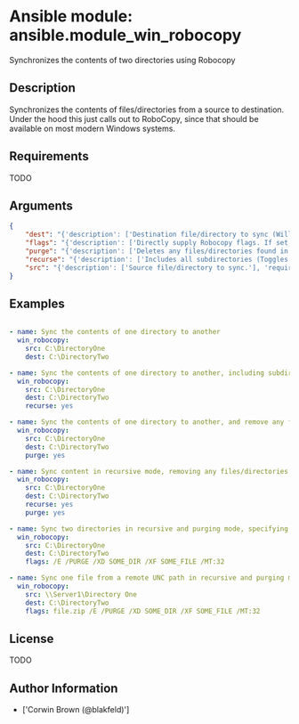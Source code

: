 # Ansible module: ansible.module_win_robocopy


Synchronizes the contents of two directories using Robocopy

## Description

Synchronizes the contents of files/directories from a source to destination.
Under the hood this just calls out to RoboCopy, since that should be available on most modern Windows systems.

## Requirements

TODO

## Arguments

``` json
{
    "dest": "{'description': ['Destination file/directory to sync (Will receive contents of src).'], 'required': True, 'type': 'path'}",
    "flags": "{'description': ['Directly supply Robocopy flags. If set, C(purge) and C(recurse) will be ignored.']}",
    "purge": "{'description': ['Deletes any files/directories found in the destination that do not exist in the source.', 'Toggles the C(/purge) flag to RoboCopy. If C(flags) is set, this will be ignored.'], 'type': 'bool', 'default': False}",
    "recurse": "{'description': ['Includes all subdirectories (Toggles the C(/e) flag to RoboCopy).', 'If C(flags) is set, this will be ignored.'], 'type': 'bool', 'default': False}",
    "src": "{'description': ['Source file/directory to sync.'], 'required': True, 'type': 'path'}",
}
```

## Examples


``` yaml

- name: Sync the contents of one directory to another
  win_robocopy:
    src: C:\DirectoryOne
    dest: C:\DirectoryTwo

- name: Sync the contents of one directory to another, including subdirectories
  win_robocopy:
    src: C:\DirectoryOne
    dest: C:\DirectoryTwo
    recurse: yes

- name: Sync the contents of one directory to another, and remove any files/directories found in destination that do not exist in the source
  win_robocopy:
    src: C:\DirectoryOne
    dest: C:\DirectoryTwo
    purge: yes

- name: Sync content in recursive mode, removing any files/directories found in destination that do not exist in the source
  win_robocopy:
    src: C:\DirectoryOne
    dest: C:\DirectoryTwo
    recurse: yes
    purge: yes

- name: Sync two directories in recursive and purging mode, specifying additional special flags
  win_robocopy:
    src: C:\DirectoryOne
    dest: C:\DirectoryTwo
    flags: /E /PURGE /XD SOME_DIR /XF SOME_FILE /MT:32

- name: Sync one file from a remote UNC path in recursive and purging mode, specifying additional special flags
  win_robocopy:
    src: \\Server1\Directory One
    dest: C:\DirectoryTwo
    flags: file.zip /E /PURGE /XD SOME_DIR /XF SOME_FILE /MT:32

```

## License

TODO

## Author Information
  - ['Corwin Brown (@blakfeld)']
